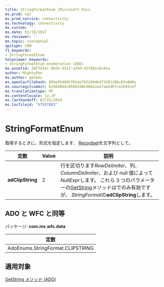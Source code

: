 ```yaml
---
title: StringFormatEnum |Microsoft Docs
ms.prod: sql
ms.prod_service: connectivity
ms.technology: connectivity
ms.custom: ''
ms.date: 01/19/2017
ms.reviewer: ''
ms.topic: conceptual
apitype: COM
f1_keywords:
- StringFormatEnum
helpviewer_keywords:
- StringFormatEnum enumeration [ADO]
ms.assetid: 28f7d1ec-092b-4323-a39d-d3f882c6c81a
author: MightyPen
ms.author: genemi
ms.openlocfilehash: 85bef64902f014e7b5269d6df328128bc8fe8d6e
ms.sourcegitcommit: b2464064c0566590e486a3aafae6d67ce2645cef
ms.translationtype: MT
ms.contentlocale: ja-JP
ms.lasthandoff: 07/15/2019
ms.locfileid: "67937883"
---
```

# <a name="stringformatenum"></a>StringFormatEnum
取得するときに、形式を指定します、 [Recordset](../../../ado/reference/ado-api/recordset-object-ado.md)を文字列として。  
  
|定数|Value|説明|  
|--------------|-----------|-----------------|  
|**adClipString**|2|行を区切ります*RowDelimiter*、列、 *ColumnDelimiter*、および null 値によって*NullExpr*します。 これら 3 つのパラメーターの[GetString](../../../ado/reference/ado-api/getstring-method-ado.md)メソッドはでのみ有効ですが、 *StringFormat*の**adClipString**します。|  
  
## <a name="adowfc-equivalent"></a>ADO と WFC と同等  
 パッケージ: **com.ms.wfc.data**  
  
|定数|  
|--------------|  
|AdoEnums.StringFormat.CLIPSTRING|  
  
## <a name="applies-to"></a>適用対象  
 [GetString メソッド (ADO)](../../../ado/reference/ado-api/getstring-method-ado.md)
